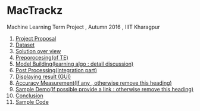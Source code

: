 # MacTrackz
Machine Learning Term Project , Autumn 2016 , IIIT Kharagpur

1. [ Project Proposal ](https://github.com/cs60050/MacTrackz/blob/master/Docs/Project_Proposal.md) 
2. [Dataset](https://github.com/cs60050/MacTrackz/tree/master/Sample-Data) 
3. [Solution over view]()
4. [Preporocesing(of TE)]()
5. [Model Building(learning algo : detail discussion)]()
6. [Post Processing(Integration part)]()
7. [Displaying result (GUI)]()
8. [Accuracy Measurement(If any , otherwise remove this heading)]()
9. [Sample Demo(If possible provide a link : otherwise remove this heading)]()
10. [Conclusion]()              
11. [Sample Code]()
